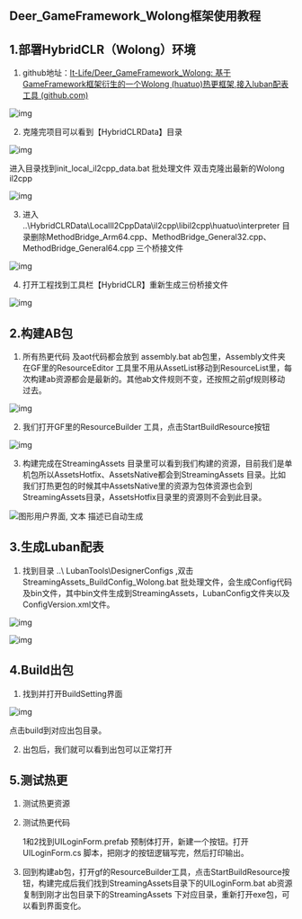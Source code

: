 ## 		Deer_GameFramework_Wolong框架使用教程

## 1.部署HybridCLR（Wolong）环境

1. github地址：[It-Life/Deer_GameFramework_Wolong: 基于GameFramework框架衍生的一个Wolong (huatuo)热更框架,接入luban配表工具 (github.com)](https://github.com/It-Life/Deer_GameFramework_Wolong)

![img](https://github.com/It-Life/Deer_GameFramework_Wolong/blob/2021.3.1/DescDocu/%E6%95%99%E7%A8%8B/%E6%95%99%E7%A8%8B1.jpg?raw=true)

2. 克隆完项目可以看到【HybridCLRData】目录

![img](https://github.com/It-Life/Deer_GameFramework_Wolong/blob/2021.3.1/DescDocu/%E6%95%99%E7%A8%8B/%E6%95%99%E7%A8%8B2.jpg?raw=true)

进入目录找到init_local_il2cpp_data.bat 批处理文件 双击克隆出最新的Wolong il2cpp

![img](https://github.com/It-Life/Deer_GameFramework_Wolong/blob/2021.3.1/DescDocu/%E6%95%99%E7%A8%8B/%E6%95%99%E7%A8%8B3.jpg?raw=true)

3. 进入 ..\HybridCLRData\LocalIl2CppData\il2cpp\libil2cpp\huatuo\interpreter 目录删除MethodBridge_Arm64.cpp、MethodBridge_General32.cpp、MethodBridge_General64.cpp 三个桥接文件

![img](https://github.com/It-Life/Deer_GameFramework_Wolong/blob/2021.3.1/DescDocu/%E6%95%99%E7%A8%8B/%E6%95%99%E7%A8%8B4.jpg?raw=true)

4. 打开工程找到工具栏【HybridCLR】重新生成三份桥接文件

![img](https://github.com/It-Life/Deer_GameFramework_Wolong/blob/2021.3.1/DescDocu/%E6%95%99%E7%A8%8B/%E6%95%99%E7%A8%8B5.jpg?raw=true)

## 2.构建AB包

1. 所有热更代码 及aot代码都会放到 assembly.bat ab包里，Assembly文件夹在GF里的ResourceEditor 工具里不用从AssetList移动到ResourceList里，每次构建ab资源都会是最新的。其他ab文件规则不变，还按照之前gf规则移动过去。

![img](https://github.com/It-Life/Deer_GameFramework_Wolong/blob/2021.3.1/DescDocu/%E6%95%99%E7%A8%8B/%E6%95%99%E7%A8%8B6.jpg?raw=true)

2. 我们打开GF里的ResourceBuilder 工具，点击StartBuildResource按钮

![img](https://github.com/It-Life/Deer_GameFramework_Wolong/blob/2021.3.1/DescDocu/%E6%95%99%E7%A8%8B/%E6%95%99%E7%A8%8B7.jpg?raw=true)

3. 构建完成在StreamingAssets 目录里可以看到我们构建的资源，目前我们是单机包所以AssetsHotfix、AssetsNative都会到StreamingAssets 目录。比如我们打热更包的时候其中AssetsNative里的资源为包体资源也会到StreamingAssets目录，AssetsHotfix目录里的资源则不会到此目录。

![图形用户界面, 文本  描述已自动生成](https://github.com/It-Life/Deer_GameFramework_Wolong/blob/2021.3.1/DescDocu/%E6%95%99%E7%A8%8B/%E6%95%99%E7%A8%8B8.jpg?raw=true)

 

## 3.生成Luban配表

1. 找到目录 ..\ LubanTools\DesignerConfigs ,双击StreamingAssets_BuildConfig_Wolong.bat 批处理文件，会生成Config代码及bin文件，其中bin文件生成到StreamingAssets，LubanConfig文件夹以及ConfigVersion.xml文件。

![img](https://github.com/It-Life/Deer_GameFramework_Wolong/blob/2021.3.1/DescDocu/%E6%95%99%E7%A8%8B/%E6%95%99%E7%A8%8B9.jpg?raw=true)

![img](https://github.com/It-Life/Deer_GameFramework_Wolong/blob/2021.3.1/DescDocu/%E6%95%99%E7%A8%8B/%E6%95%99%E7%A8%8B10.jpg?raw=true)

## 4.Build出包

1. 找到并打开BuildSetting界面

![img](https://github.com/It-Life/Deer_GameFramework_Wolong/blob/2021.3.1/DescDocu/%E6%95%99%E7%A8%8B/%E6%95%99%E7%A8%8B11.jpg?raw=true)

点击build到对应出包目录。

2. 出包后，我们就可以看到出包可以正常打开 

## 5.测试热更

1. 测试热更资源

2. 测试热更代码

   1和2找到UILoginForm.prefab 预制体打开，新建一个按钮。打开UILoginForm.cs 脚本，把刚才的按钮逻辑写完，然后打印输出。

3. 回到构建ab包，打开gf的ResourceBuilder工具，点击StartBuildResource按钮，构建完成后我们找到StreamingAssets目录下的UILoginForm.bat ab资源复制到刚才出包目录下的StreamingAssets 下对应目录，重新打开exe包，可以看到界面变化。